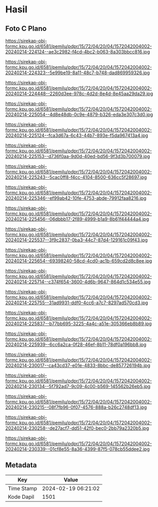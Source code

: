 # Hasil

## Foto C Plano

https://sirekap-obj-formc.kpu.go.id/6581/pemilu/pdpr/15/72/04/20/04/1572042004002-20240214-224124--ae3c2982-f4cd-4bc2-b063-8a303bbcc816.jpg

https://sirekap-obj-formc.kpu.go.id/6581/pemilu/pdpr/15/72/04/20/04/1572042004002-20240214-224323--5e99be19-8a11-48c7-b748-dad869959326.jpg

https://sirekap-obj-formc.kpu.go.id/6581/pemilu/pdpr/15/72/04/20/04/1572042004002-20240214-224448--2260d3ee-978c-4d2d-8e4d-8e45aa29da29.jpg

https://sirekap-obj-formc.kpu.go.id/6581/pemilu/pdpr/15/72/04/20/04/1572042004002-20240214-225054--4d8e48db-0c9e-4879-b326-eda3e307c3d0.jpg

https://sirekap-obj-formc.kpu.go.id/6581/pemilu/pdpr/15/72/04/20/04/1572042004002-20240214-225124--fca3d67a-6c43-44b7-893e-f5da967413a4.jpg

https://sirekap-obj-formc.kpu.go.id/6581/pemilu/pdpr/15/72/04/20/04/1572042004002-20240214-225153--d736f0aa-9d0d-40ed-bd56-9f3d3b700079.jpg

https://sirekap-obj-formc.kpu.go.id/6581/pemilu/pdpr/15/72/04/20/04/1572042004002-20240214-225243--5cac0ff8-f4cc-4104-8500-636cc5f28697.jpg

https://sirekap-obj-formc.kpu.go.id/6581/pemilu/pdpr/15/72/04/20/04/1572042004002-20240214-225346--ef99ab42-10fe-4753-abde-79912faa8216.jpg

https://sirekap-obj-formc.kpu.go.id/6581/pemilu/pdpr/15/72/04/20/04/1572042004002-20240214-225456--06dbbb17-2f89-4999-b1a9-8b61f44444a4.jpg

https://sirekap-obj-formc.kpu.go.id/6581/pemilu/pdpr/15/72/04/20/04/1572042004002-20240214-225537--3f9c2837-0ba3-44c7-87d4-129161c09f43.jpg

https://sirekap-obj-formc.kpu.go.id/6581/pemilu/pdpr/15/72/04/20/04/1572042004002-20240214-225654--69398240-58cd-4cd0-ac1b-659cd2d8c8ee.jpg

https://sirekap-obj-formc.kpu.go.id/6581/pemilu/pdpr/15/72/04/20/04/1572042004002-20240214-225714--c374f654-3600-4d6b-9647-864d1c534e55.jpg

https://sirekap-obj-formc.kpu.go.id/6581/pemilu/pdpr/15/72/04/20/04/1572042004002-20240214-225755--31ad9931-ddf0-4cc6-a7c7-8297ad570cd3.jpg

https://sirekap-obj-formc.kpu.go.id/6581/pemilu/pdpr/15/72/04/20/04/1572042004002-20240214-225837--b77bb695-3225-4a4c-a51e-305366eb8b89.jpg

https://sirekap-obj-formc.kpu.go.id/6581/pemilu/pdpr/15/72/04/20/04/1572042004002-20240214-225939--6cc6a2ca-0f28-46ef-8b11-78df0a196bb8.jpg

https://sirekap-obj-formc.kpu.go.id/6581/pemilu/pdpr/15/72/04/20/04/1572042004002-20240214-230017--ca43cd37-e01e-4833-8bbc-de857726194b.jpg

https://sirekap-obj-formc.kpu.go.id/6581/pemilu/pdpr/15/72/04/20/04/1572042004002-20240214-230134--5f792ad7-9c09-4c00-b569-145562b26eb5.jpg

https://sirekap-obj-formc.kpu.go.id/6581/pemilu/pdpr/15/72/04/20/04/1572042004002-20240214-230215--08f7fb96-0f07-4576-888a-b26c2748df13.jpg

https://sirekap-obj-formc.kpu.go.id/6581/pemilu/pdpr/15/72/04/20/04/1572042004002-20240214-230258--de27acf7-dd51-42f0-bec0-2bb79a2320b5.jpg

https://sirekap-obj-formc.kpu.go.id/6581/pemilu/pdpr/15/72/04/20/04/1572042004002-20240214-230339--01cf8e55-8a36-4399-87f5-078cb55ddee2.jpg


## Metadata

| Key        | Value               |
| ---------- | ------------------- |
| Time Stamp | 2024-02-19 06:21:02 |
| Kode Dapil | 1501                |



